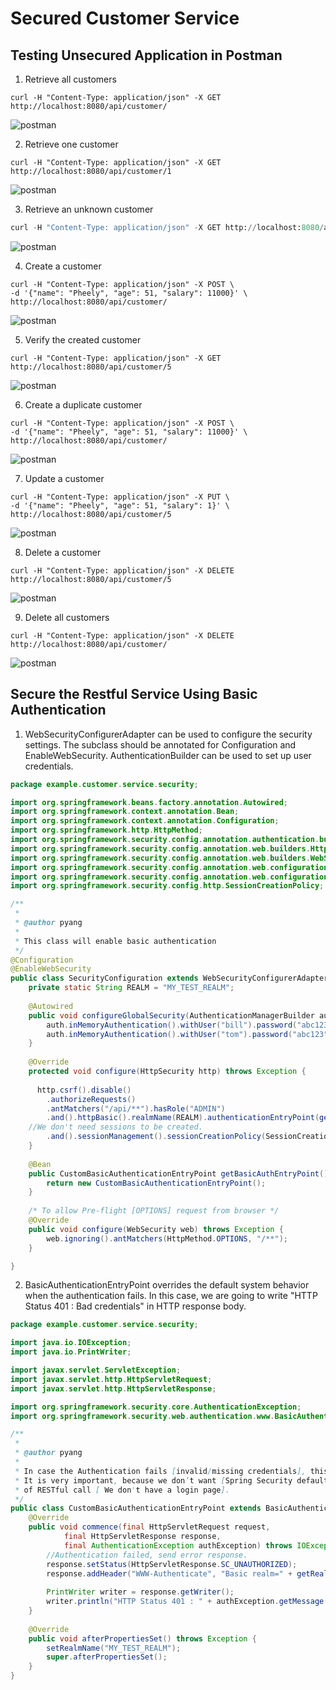 # Secured Customer Service

## Testing Unsecured Application in Postman

1. Retrieve all customers

```shell
curl -H "Content-Type: application/json" -X GET http://localhost:8080/api/customer/
```

![postman](imgs/unsec-get-all.png)

2. Retrieve one customer

```shell
curl -H "Content-Type: application/json" -X GET http://localhost:8080/api/customer/1
```

![postman](imgs/unsec-get-one.png)

3. Retrieve an unknown customer

```python
curl -H "Content-Type: application/json" -X GET http://localhost:8080/api/customer/45
```
![postman](imgs/unsec-get-not-found.png)

4. Create a customer

```shell
curl -H "Content-Type: application/json" -X POST \
-d '{"name": "Pheely", "age": 51, "salary": 11000}' \
http://localhost:8080/api/customer/
```

![postman](imgs/unsec-post.png)

5. Verify the created customer

```shell
curl -H "Content-Type: application/json" -X GET http://localhost:8080/api/customer/5
```

![postman](imgs/unsec-get-newly-created.png)

6. Create a duplicate customer

```shell
curl -H "Content-Type: application/json" -X POST \
-d '{"name": "Pheely", "age": 51, "salary": 11000}' \
http://localhost:8080/api/customer/
```

![postman](imgs/unsec-post-duplicated.png)

7. Update a customer

```shell
curl -H "Content-Type: application/json" -X PUT \
-d '{"name": "Pheely", "age": 51, "salary": 1}' \
http://localhost:8080/api/customer/5
```

![postman](imgs/unsec-put.png)

8. Delete a customer

```shell
curl -H "Content-Type: application/json" -X DELETE http://localhost:8080/api/customer/5
```

![postman](imgs/unsec-delete.png)

9. Delete all customers

```shell
curl -H "Content-Type: application/json" -X DELETE http://localhost:8080/api/customer/
```

![postman](imgs/unsec-delete-all.png)

## Secure the Restful Service Using Basic Authentication

1. WebSecurityConfigurerAdapter can be used to configure the security settings. The subclass should be annotated for Configuration and EnableWebSecurity. AuthenticationBuilder can be used to set up user credentials.

```Java
package example.customer.service.security;

import org.springframework.beans.factory.annotation.Autowired;
import org.springframework.context.annotation.Bean;
import org.springframework.context.annotation.Configuration;
import org.springframework.http.HttpMethod;
import org.springframework.security.config.annotation.authentication.builders.AuthenticationManagerBuilder;
import org.springframework.security.config.annotation.web.builders.HttpSecurity;
import org.springframework.security.config.annotation.web.builders.WebSecurity;
import org.springframework.security.config.annotation.web.configuration.EnableWebSecurity;
import org.springframework.security.config.annotation.web.configuration.WebSecurityConfigurerAdapter;
import org.springframework.security.config.http.SessionCreationPolicy;

/**
 * 
 * @author pyang
 *
 * This class will enable basic authentication
 */
@Configuration
@EnableWebSecurity
public class SecurityConfiguration extends WebSecurityConfigurerAdapter {
	private static String REALM = "MY_TEST_REALM";
	
	@Autowired
	public void configureGlobalSecurity(AuthenticationManagerBuilder auth) throws Exception {
        auth.inMemoryAuthentication().withUser("bill").password("abc123").roles("ADMIN");
        auth.inMemoryAuthentication().withUser("tom").password("abc123").roles("USER");
    }
     
    @Override
    protected void configure(HttpSecurity http) throws Exception {
  
      http.csrf().disable()
        .authorizeRequests()
        .antMatchers("/api/**").hasRole("ADMIN")
        .and().httpBasic().realmName(REALM).authenticationEntryPoint(getBasicAuthEntryPoint())
	//We don't need sessions to be created.
        .and().sessionManagement().sessionCreationPolicy(SessionCreationPolicy.STATELESS);
    }
     
    @Bean
    public CustomBasicAuthenticationEntryPoint getBasicAuthEntryPoint(){
        return new CustomBasicAuthenticationEntryPoint();
    }
     
    /* To allow Pre-flight [OPTIONS] request from browser */
    @Override
    public void configure(WebSecurity web) throws Exception {
        web.ignoring().antMatchers(HttpMethod.OPTIONS, "/**");
    }

}
```

2. BasicAuthenticationEntryPoint overrides the default system behavior when the authentication fails. In this case, we are going to write "HTTP Status 401 : Bad credentials" in HTTP response body.

```Java
package example.customer.service.security;

import java.io.IOException;
import java.io.PrintWriter;

import javax.servlet.ServletException;
import javax.servlet.http.HttpServletRequest;
import javax.servlet.http.HttpServletResponse;

import org.springframework.security.core.AuthenticationException;
import org.springframework.security.web.authentication.www.BasicAuthenticationEntryPoint;

/**
 * 
 * @author pyang
 *
 * In case the Authentication fails [invalid/missing credentials], this entry point will get triggered. 
 * It is very important, because we don’t want [Spring Security default behavior] of redirecting to a login page on authentication failure 
 * of RESTful call [ We don't have a login page].
 */
public class CustomBasicAuthenticationEntryPoint extends BasicAuthenticationEntryPoint {
	@Override
    public void commence(final HttpServletRequest request, 
            final HttpServletResponse response, 
            final AuthenticationException authException) throws IOException, ServletException {
        //Authentication failed, send error response.
        response.setStatus(HttpServletResponse.SC_UNAUTHORIZED);
        response.addHeader("WWW-Authenticate", "Basic realm=" + getRealmName() + "");
         
        PrintWriter writer = response.getWriter();
        writer.println("HTTP Status 401 : " + authException.getMessage());
    }
     
    @Override
    public void afterPropertiesSet() throws Exception {
        setRealmName("MY_TEST_REALM");
        super.afterPropertiesSet();
    }
}
```
